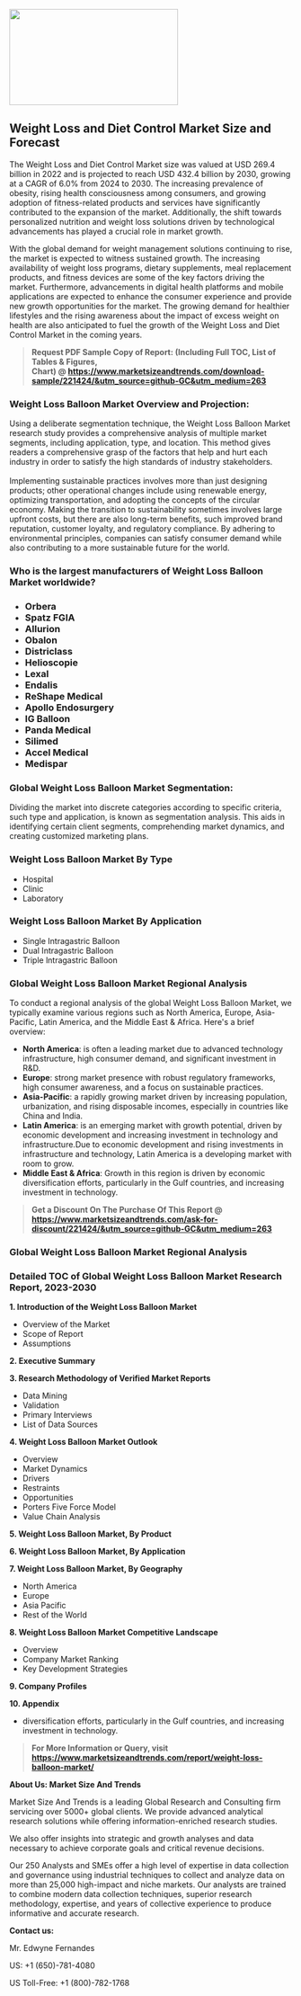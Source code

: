 <p><img class="alignnone size-medium wp-image-20088" src="https://ffe5etoiles.com/wp-content/uploads/2024/12/MST1-300x171.png" alt="" width="300" height="171" /></p><h2>Weight Loss and Diet Control Market Size and Forecast</h2><p>The Weight Loss and Diet Control Market size was valued at USD 269.4 billion in 2022 and is projected to reach USD 432.4 billion by 2030, growing at a CAGR of 6.0% from 2024 to 2030. The increasing prevalence of obesity, rising health consciousness among consumers, and growing adoption of fitness-related products and services have significantly contributed to the expansion of the market. Additionally, the shift towards personalized nutrition and weight loss solutions driven by technological advancements has played a crucial role in market growth.</p><p>With the global demand for weight management solutions continuing to rise, the market is expected to witness sustained growth. The increasing availability of weight loss programs, dietary supplements, meal replacement products, and fitness devices are some of the key factors driving the market. Furthermore, advancements in digital health platforms and mobile applications are expected to enhance the consumer experience and provide new growth opportunities for the market. The growing demand for healthier lifestyles and the rising awareness about the impact of excess weight on health are also anticipated to fuel the growth of the Weight Loss and Diet Control Market in the coming years.</p></p><blockquote id="" class=""><strong>Request PDF Sample Copy of Report: (Including Full TOC, List of Tables &amp; Figures, Chart)&nbsp;@&nbsp;<strong><a href="https://www.marketsizeandtrends.com/download-sample/221424/&utm_source=github-GC&utm_medium=263" target="_blank">https://www.marketsizeandtrends.com/download-sample/221424/&utm_source=github-GC&utm_medium=263</a></strong></strong></blockquote><h3 id="" class="">Weight Loss Balloon Market&nbsp;Overview and Projection:</h3><p id="" class="">Using a deliberate segmentation technique, the Weight Loss Balloon Market research study provides a comprehensive analysis of multiple market segments, including application, type, and location. This method gives readers a comprehensive grasp of the factors that help and hurt each industry in order to satisfy the high standards of industry stakeholders. <br /> <br />Implementing sustainable practices involves more than just designing products; other operational changes include using renewable energy, optimizing transportation, and adopting the concepts of the circular economy. Making the transition to sustainability sometimes involves large upfront costs, but there are also long-term benefits, such improved brand reputation, customer loyalty, and regulatory compliance. By adhering to environmental principles, companies can satisfy consumer demand while also contributing to a more sustainable future for the world.</p><h3 id="" class="">Who is the largest manufacturers of&nbsp;Weight Loss Balloon Market worldwide?</h3><h3 class=""><p><ul><li>Orbera </li><li> Spatz FGIA </li><li> Allurion </li><li> Obalon </li><li> Districlass </li><li> Helioscopie </li><li> Lexal </li><li> Endalis </li><li> ReShape Medical </li><li> Apollo Endosurgery </li><li> IG Balloon </li><li> Panda Medical </li><li> Silimed </li><li> Accel Medical </li><li> Medispar</li></ul></p></h3><h3 id="" class="">Global&nbsp;Weight Loss Balloon Market Segmentation:</h3><p id="" class="">Dividing the market into discrete categories according to specific criteria, such type and application, is known as segmentation analysis. This aids in identifying certain client segments, comprehending market dynamics, and creating customized marketing plans.</p><h3 id="" class="">Weight Loss Balloon Market&nbsp;By Type</h3><p><p><ul><li>Hospital</li><li> Clinic</li><li> Laboratory</p></li></ul></p></p><h3 id="" class="">Weight Loss Balloon Market&nbsp;By Application</h3><p class=""><p><ul><li>Single Intragastric Balloon</li><li> Dual Intragastric Balloon</li><li> Triple lntragastric Balloon</li></ul></p></p><h3 id="" class="">Global Weight Loss Balloon Market Regional Analysis</h3><p id="" class="">To conduct a regional analysis of the global Weight Loss Balloon Market, we typically examine various regions such as North America, Europe, Asia-Pacific, Latin America, and the Middle East &amp; Africa. Here's a brief overview:</p><ul><li><strong>North America</strong>: is often a leading market due to advanced technology infrastructure, high consumer demand, and significant investment in R&amp;D.</li><li><strong>Europe</strong>: strong market presence with robust regulatory frameworks, high consumer awareness, and a focus on sustainable practices.</li><li><strong>Asia-Pacific</strong>: a rapidly growing market driven by increasing population, urbanization, and rising disposable incomes, especially in countries like China and India.</li><li><strong>Latin America</strong>: is an emerging market with growth potential, driven by economic development and increasing investment in technology and infrastructure.Due to economic development and rising investments in infrastructure and technology, Latin America is a developing market with room to grow.</li><li><strong>Middle East &amp; Africa</strong>: Growth in this region is driven by economic diversification efforts, particularly in the Gulf countries, and increasing investment in technology.</li></ul><blockquote id="" class=""><strong>Get a Discount On The Purchase Of This Report @ <strong><a href="https://www.marketsizeandtrends.com/ask-for-discount/221424/&utm_source=github-GC&utm_medium=263" target="_blank">https://www.marketsizeandtrends.com/ask-for-discount/221424/&utm_source=github-GC&utm_medium=263</a></strong></strong></blockquote><h3 id="" class="">Global Weight Loss Balloon Market Regional Analysis</h3><h3 id="" class="">Detailed TOC of Global Weight Loss Balloon Market Research Report, 2023-2030</h3><p id="" class=""><strong>1. Introduction of the Weight Loss Balloon Market</strong></p><ul><li>Overview of the Market</li><li>Scope of Report</li><li>Assumptions</li></ul><p id="" class=""><strong>2. Executive Summary</strong></p><p id="" class=""><strong>3. Research Methodology of Verified Market Reports</strong></p><ul><li>Data Mining</li><li>Validation</li><li>Primary Interviews</li><li>List of Data Sources</li></ul><p id="" class=""><strong>4. Weight Loss Balloon Market Outlook</strong></p><ul><li>Overview</li><li>Market Dynamics</li><li>Drivers</li><li>Restraints</li><li>Opportunities</li><li>Porters Five Force Model</li><li>Value Chain Analysis</li></ul><p id="" class=""><strong>5. Weight Loss Balloon Market, By Product</strong></p><p id="" class=""><strong>6. Weight Loss Balloon Market, By Application</strong></p><p id="" class=""><strong>7. Weight Loss Balloon Market, By Geography</strong></p><ul><li>North America</li><li>Europe</li><li>Asia Pacific</li><li>Rest of the World</li></ul><p id="" class=""><strong>8. Weight Loss Balloon Market Competitive Landscape</strong></p><ul><li>Overview</li><li>Company Market Ranking</li><li>Key Development Strategies</li></ul><p id="" class=""><strong>9. Company Profiles</strong></p><p id="" class=""><strong>10. Appendix</strong></p><ul><li>diversification efforts, particularly in the Gulf countries, and increasing investment in technology.</li></ul><blockquote id="" class=""><strong>For More Information or Query, visit <strong><strong><a href="https://www.marketsizeandtrends.com/report/weight-loss-balloon-market/" target="_blank">https://www.marketsizeandtrends.com/report/weight-loss-balloon-market/</a></strong></strong></strong></blockquote><p id="" class=""><strong>About Us: Market Size And Trends</strong></p><p id="" class="">Market Size And Trends is a leading Global Research and Consulting firm servicing over 5000+ global clients. We provide advanced analytical research solutions while offering information-enriched research studies.</p><p id="" class="">We also offer insights into strategic and growth analyses and data necessary to achieve corporate goals and critical revenue decisions.</p><p id="" class="">Our 250 Analysts and SMEs offer a high level of expertise in data collection and governance using industrial techniques to collect and analyze data on more than 25,000 high-impact and niche markets. Our analysts are trained to combine modern data collection techniques, superior research methodology, expertise, and years of collective experience to produce informative and accurate research.</p><p id="" class=""><strong>Contact us:</strong></p><p id="" class="">Mr. Edwyne Fernandes</p><p id="" class="">US: +1 (650)-781-4080</p><p id="" class="">US Toll-Free: +1 (800)-782-1768</p>
